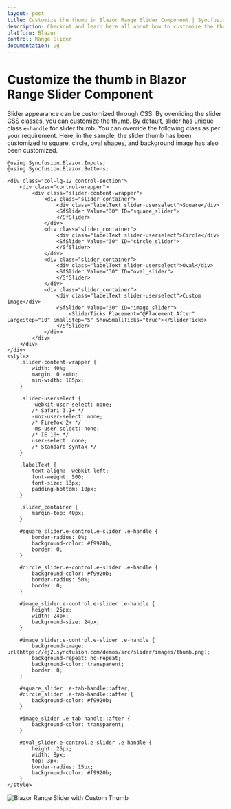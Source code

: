 ```yaml
---
layout: post
title: Customize the thumb in Blazor Range Slider Component | Syncfusion
description: Checkout and learn here all about how to customize the thumb in Syncfusion Blazor Range Slider component and more.
platform: Blazor
control: Range Slider
documentation: ug
---
```


# Customize the thumb in Blazor Range Slider Component

Slider appearance can be customized through CSS. By overriding the slider CSS classes, you can customize the thumb. By default, slider has unique class `e-handle` for slider thumb. You can override the following class as per your requirement. Here, in the sample, the slider thumb has been customized to square, circle, oval shapes, and background image has also been customized.

```cshtml
@using Syncfusion.Blazor.Inputs;
@using Syncfusion.Blazor.Buttons;

<div class="col-lg-12 control-section">
    <div class="control-wrapper">
        <div class="slider-content-wrapper">
            <div class="slider_container">
                <div class="labelText slider-userselect">Square</div>
                <SfSlider Value="30" ID="square_slider">
                </SfSlider>
            </div>
            <div class="slider_container">
                <div class="labelText slider-userselect">Circle</div>
                <SfSlider Value="30" ID="circle_slider">
                </SfSlider>
            </div>
            <div class="slider_container">
                <div class="labelText slider-userselect">Oval</div>
                <SfSlider Value="30" ID="oval_slider">
                </SfSlider>
            </div>
            <div class="slider_container">
                <div class="labelText slider-userselect">Custom image</div>
                <SfSlider Value="30" ID="image_slider">
                    <SliderTicks Placement="@Placement.After" LargeStep="10" SmallStep="5" ShowSmallTicks="true"></SliderTicks>
                </SfSlider>
            </div>
        </div>
    </div>
</div>
<style>
    .slider-content-wrapper {
        width: 40%;
        margin: 0 auto;
        min-width: 185px;
    }

    .slider-userselect {
        -webkit-user-select: none;
        /* Safari 3.1+ */
        -moz-user-select: none;
        /* Firefox 2+ */
        -ms-user-select: none;
        /* IE 10+ */
        user-select: none;
        /* Standard syntax */
    }

    .labelText {
        text-align: -webkit-left;
        font-weight: 500;
        font-size: 13px;
        padding-bottom: 10px;
    }

    .slider_container {
        margin-top: 40px;
    }

    #square_slider.e-control.e-slider .e-handle {
        border-radius: 0%;
        background-color: #f9920b;
        border: 0;
    }

    #circle_slider.e-control.e-slider .e-handle {
        background-color: #f9920b;
        border-radius: 50%;
        border: 0;
    }

    #image_slider.e-control.e-slider .e-handle {
        height: 25px;
        width: 24px;
        background-size: 24px;
    }

    #image_slider.e-control.e-slider .e-handle {
        background-image: url(https://ej2.syncfusion.com/demos/src/slider/images/thumb.png);
        background-repeat: no-repeat;
        background-color: transparent;
        border: 0;
    }

    #square_slider .e-tab-handle::after,
    #circle_slider .e-tab-handle::after {
        background-color: #f9920b;
    }

    #image_slider .e-tab-handle::after {
        background-color: transparent;
    }

    #oval_slider.e-control.e-slider .e-handle {
        height: 25px;
        width: 8px;
        top: 3px;
        border-radius: 15px;
        background-color: #f9920b;
    }
</style>
```

![Blazor Range Slider with Custom Thumb](./../images/blazor-rangeslider-custom-thumb.gif)